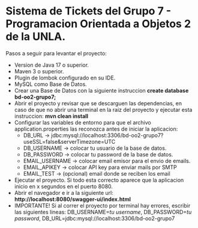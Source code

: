 # Sistema de Tickets del Grupo 7 - Programacion Orientada a Objetos 2 de la UNLA.

Pasos a seguir para levantar el proyecto:
 * Version de Java 17 o superior.
 * Maven 3 o superior.
 * Plugin de lombok configurado en su IDE.
 * MySQL como Base de Datos.
 * Crear una Base de Datos con la siguiente instruccion **create database bd-oo2-grupo7;** 
 * Abrir el proyecto y revisar que se descarguen las dependencias, en caso de que no abrir una terminal en la raiz del proyecto y ejecutar esta instruccion: **mvn clean install**
 * Configurar las variables de entorno para que el archivo application.properties las reconozca antes de iniciar la aplicacion:
   * DB_URL -> jdbc:mysql://localhost:3306/bd-oo2-grupo7?useSSL=false&serverTimezone=UTC
   * DB_USERNAME -> colocar tu usuario de la base de datos.
   * DB_PASSWORD -> colocar tu password de la base de datos.
   * EMAIL_USERNAME -> colocar email emisor para el envio de emails.
   * EMAIL_APIKEY -> colocar API key para enviar mails por SMTP
   * EMAIL_TEST -> (opcional) email donde se reciben los email
 * Ejecutar el proyecto. Si todo esta correcto aparece que la aplicacion inicio en x segundos en el puerto 8080.
 * Abrir el navegador e ir a la siguiente url: **http://localhost:8080/swagger-ui/index.html**
 * IMPORTANTE! Si al correr el proyecto por terminal hay errores, escribir las siguientes lineas: DB_USERNAME=*tu username*, DB_PASSWORD=*tu password*, DB_URL=jdbc:mysql://localhost:3306/bd-oo2-grupo7

